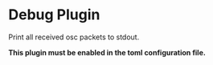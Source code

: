 # Debug Plugin

Print all received osc packets to stdout.

**This plugin must be enabled in the toml configuration file.**
